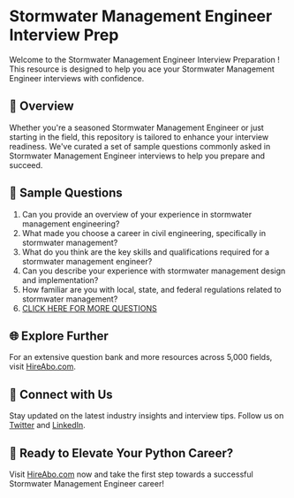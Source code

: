 # Stormwater Management Engineer Interview Prep

Welcome to the Stormwater Management Engineer Interview Preparation ! This resource is designed to help you ace your Stormwater Management Engineer interviews with confidence.

## 🚀 Overview

Whether you're a seasoned Stormwater Management Engineer or just starting in the field, this repository is tailored to enhance your interview readiness. We've curated a set of sample questions commonly asked in Stormwater Management Engineer interviews to help you prepare and succeed.

## 📝 Sample Questions

1. Can you provide an overview of your experience in stormwater management engineering?
2. What made you choose a career in civil engineering, specifically in stormwater management?
3. What do you think are the key skills and qualifications required for a stormwater management engineer?
4. Can you describe your experience with stormwater management design and implementation?
5. How familiar are you with local, state, and federal regulations related to stormwater management?
6. [CLICK HERE FOR MORE QUESTIONS](https://hireabo.com/job/3_0_39/Stormwater%20Management%20Engineer)

## 🌐 Explore Further

For an extensive question bank and more resources across 5,000 fields, visit [HireAbo.com](https://www.hireabo.com).

## 📱 Connect with Us

Stay updated on the latest industry insights and interview tips. Follow us on [Twitter](https://twitter.com/hireabo) and [LinkedIn](https://www.linkedin.com/in/hire-abo-3609972a8/).

## 🚀 Ready to Elevate Your Python Career?

Visit [HireAbo.com](https://www.hireabo.com) now and take the first step towards a successful Stormwater Management Engineer career!